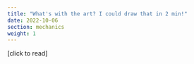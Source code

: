 ```yaml
---
title: "What's with the art? I could draw that in 2 min!"
date: 2022-10-06
section: mechanics
weight: 1
---
```


[click to read]
